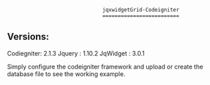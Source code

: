                                    jqxwidgetGrid-Codeigniter
                                   =========================
Versions:
--------------------
Codiegniter: 2.1.3
Jquery     : 1.10.2
JqWidget   : 3.0.1   




Simply configure the codeigniter framework and upload or create the database file to see the working example.




